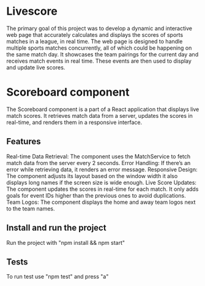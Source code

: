 # Livescore
The primary goal of this project was to develop a dynamic and interactive web page that accurately calculates and displays the scores of sports matches in a league, in real time.
The web page is designed to handle multiple sports matches concurrently, all of which could be happening on the same match day. It showcases the team pairings for the current day and receives match events in real time. 
These events are then used to display and update live scores.

# Scoreboard component
The Scoreboard component is a part of a React application that displays live match scores. It retrieves match data from a server, updates the scores in real-time, and renders them in a responsive interface.

## Features
Real-time Data Retrieval: The component uses the MatchService to fetch match data from the server every 2 seconds.
Error Handling: If there’s an error while retrieving data, it renders an error message.
Responsive Design: The component adjusts its layout based on the window width it also displays long names if the screen size is wide enough.
Live Score Updates: The component updates the scores in real-time for each match. It only adds goals for event IDs higher than the previous ones to avoid duplications.
Team Logos: The component displays the home and away team logos next to the team names.

## Install and run the project
Run the project with "npm install && npm start"

## Tests
To run test use "npm test" and press "a"